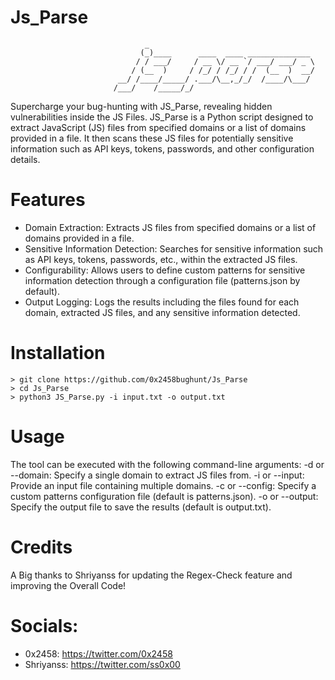 # Js_Parse
                                  _                                                                 
                                 (_)____      ____  ____ ______________                             
                                / / ___/     / __ \/ __ `/ ___/ ___/ _ \                            
                               / (__  )     / /_/ / /_/ / /  (__  )  __/                            
                            __/ /____/_____/ .___/\__,_/_/  /____/\___/                             
                           /___/    /_____/_/                                                       
                                                                             
Supercharge your bug-hunting with JS_Parse, revealing hidden vulnerabilities inside the JS Files. JS_Parse is a Python script designed to extract JavaScript (JS) files from specified domains or a list of domains provided in a file. It then scans these JS files for potentially sensitive information such as API keys, tokens, passwords, and other configuration details.

# Features
- Domain Extraction: Extracts JS files from specified domains or a list of domains provided in a file.
- Sensitive Information Detection: Searches for sensitive information such as API keys, tokens, passwords, etc., within the extracted JS files.
- Configurability: Allows users to define custom patterns for sensitive information detection through a configuration file (patterns.json by default).
- Output Logging: Logs the results including the files found for each domain, extracted JS files, and any sensitive information detected.

# Installation
```
> git clone https://github.com/0x2458bughunt/Js_Parse
> cd Js_Parse
> python3 JS_Parse.py -i input.txt -o output.txt
```

# Usage
The tool can be executed with the following command-line arguments:
-d or --domain: Specify a single domain to extract JS files from.
-i or --input: Provide an input file containing multiple domains.
-c or --config: Specify a custom patterns configuration file (default is patterns.json).
-o or --output: Specify the output file to save the results (default is output.txt).

# Credits
A Big thanks to Shriyanss for updating the Regex-Check feature and improving the Overall Code! 

# Socials:
- 0x2458: https://twitter.com/0x2458
- Shriyanss: https://twitter.com/ss0x00
